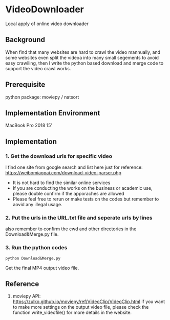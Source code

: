 # VideoDownloader
Local apply of online video downloader

## Background
When find that many websites are hard to crawl the video mannually, and some websites even split the videoa into many small segements to avoid easy crawlling, then I write the python based download and merge code to support the video crawl works.

## Prerequisite
python package: moviepy / natsort

## Implementation Environment
MacBook Pro 2018 15'

## Implementation
### 1. Get the download urls for specific video
I find one site from google search and list here just for reference:
https://weibomiaopai.com/download-video-parser.php

* It is not hard to find the similar online services
* If you are conducting the works on the business or academic use, please double confirm if the apporaches are allowed 
* Please feel free to rerun or make tests on the codes but remember to aovid any illegal usage.

### 2. Put the urls in the URL.txt file and seperate urls by lines
also remember to confirm the cwd and other directories in the Download&Merge.py file.

### 3. Run the python codes
```
python Download&Merge.py
```

Get the final MP4 output video file.

## Reference
1. moviepy API: https://zulko.github.io/moviepy/ref/VideoClip/VideoClip.html
if you want to make more settings on the output video file, please check the function write_videofile() for more details in the website.
